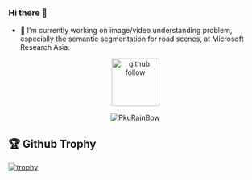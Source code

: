### Hi there 👋

<!--
**PkuRainBow/PkuRainBow** is a ✨ _special_ ✨ repository because its `README.md` (this file) appears on your GitHub profile.

Here are some ideas to get you started:


-->

- 🔭 I’m currently working on image/video understanding problem, especially the semantic segmentation for road scenes, at Microsoft Research Asia.



<p align="center"> 
  <img src="https://img.shields.io/github/followers/PkuRainBow?label=Followers" width="95px" alt="github follow" />
</p>


<p align="center"> <img src="https://github-readme-stats.vercel.app/api?username=PkuRainBow&show_icons=true&include_all_commits=true&count_private=true" alt="PkuRainBow" /> </p>


## 🏆 Github Trophy
[![trophy](https://github-profile-trophy.vercel.app/?username=PkuRainBow)](https://github-profile-trophy.vercel.app/?username=PkuRainBow)
